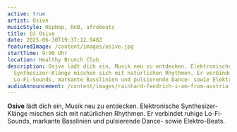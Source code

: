 ```yaml
---
active: true
artist: Osive
musicStyle: HipHop, RnB, afrobeats
title: DJ Osive
date: 2025-06-30T19:37:12.948Z
featuredImage: /content/images/osive.jpg
startTime: 9:00 Uhr
location: Healthy Brunch Club
description: Osive lädt dich ein, Musik neu zu entdecken. Elektronische
  Synthesizer-Klänge mischen sich mit natürlichen Rhythmen. Er verbindet ruhige
  Lo-Fi-Sounds, markante Basslinien und pulsierende Dance- sowie Elektro-Beats.
audioAnnouncement: /content/images/rainhard-fendrich-i-am-from-austria.mp3
---
```

**Osive** lädt dich ein, Musik neu zu entdecken. Elektronische Synthesizer-Klänge mischen sich mit natürlichen Rhythmen. Er verbindet ruhige Lo-Fi-Sounds, markante Basslinien und pulsierende Dance- sowie Elektro-Beats.
